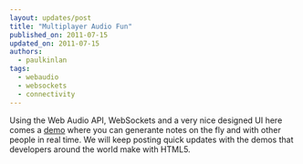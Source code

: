 ```yaml
---
layout: updates/post
title: "Multiplayer Audio Fun"
published_on: 2011-07-15
updated_on: 2011-07-15
authors:
  - paulkinlan
tags:
  - webaudio
  - websockets
  - connectivity
---
```

Using the Web Audio API, WebSockets and a very nice designed UI here comes a <a href="http://labs.dinahmoe.com/plink">demo</a> where you can generante notes on the fly and with other people in real time.
We will keep posting quick updates with the demos that developers around the world make with HTML5.
